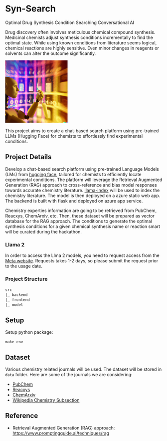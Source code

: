 # Syn-Search
Optimal Drug Synthesis Condition Searching Conversational AI

Drug discovery often involves meticulous chemical compound synthesis. Medicinal chemists adjust synthesis conditions incrementally to find the optimal state. While using known conditions from literature seems logical, chemical reactions are highly sensitive. Even minor changes in reagents or solvents can alter the outcome significantly.

<img src="figs/frontpage.png" alt="syn-search" width=200px class="center"/>

This project aims to create a chat-based search platform using pre-trained LLMs (Hugging Face) for chemists to effortlessly find experimental conditions.

## Project Details
Develop a chat-based search platform using pre-trained Language Models (LMs) from [hugging face](https://huggingface.co/meta-llama), tailored for chemists to efficiently locate experimental conditions.
The platform will leverage the Retrieval Augmented Generation (RAG) approach to cross-reference and bias model responses towards accurate chemistry literature. [llama-index](https://gpt-index.readthedocs.io/en/latest/index.html) will be used to index the chemistry literature.
The model is then deployed on a azure static web app. The backend is built with flask and deployed on azure app service.

Chemistry experties information are going to be retrieved from PubChem, Reacxys, ChemArxiv, etc. Then, these dataset will be prepared as vector database for the RAG approach. The conditions to generate the optimal synthesis conditions for a given chemical synthesis name or reaction smart will be curated during the hackathon.

### Llama 2
In order to access the Llma 2 models, you need to request access from the [Meta website](https://ai.meta.com/resources/models-and-libraries/llama-downloads). Requests takes 1-2 days, so please submit the request prior to the usage date.

### Project Structure
```
src
|_ backend
|_ frontend
|_ model
```

## Setup
Setup python package:

    make env

## Dataset
Various chemistry related journals will be used. The dataset will be stored in `data` folder. Here are some of the journals we are considering:

- [PubChem](https://pubchem.ncbi.nlm.nih.gov/)
- [Reacxys](https://www.elsevier.com/products/reaxys)
- [ChemArxiv](https://chemrxiv.org/)
- [Wikipedia Chemistry Subsection](https://huggingface.co/datasets/wikipedia)

## Reference
- Retrieval Augmented Generation (RAG) approach: https://www.promptingguide.ai/techniques/rag
